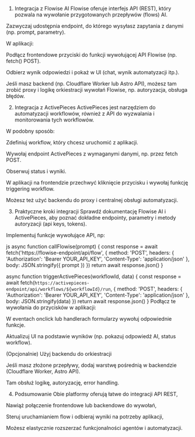 1. Integracja z Flowise AI
Flowise oferuje interfejs API (REST), który pozwala na wywołanie przygotowanych przepływów (flows) AI.

Zazwyczaj udostępnia endpoint, do którego wysyłasz zapytania z danymi (np. prompt, parametry).

W aplikacji:

Podłącz frontendowe przyciski do funkcji wywołującej API Flowise (np. fetch() POST).

Odbierz wynik odpowiedzi i pokaż w UI (chat, wynik automatyzacji itp.).

Jeśli masz backend (np. Cloudflare Worker lub Astro API), możesz tam zrobić proxy i logikę orkiestracji wywołań Flowise, np. autoryzacja, obsługa błędów.

2. Integracja z ActivePieces
ActivePieces jest narzędziem do automatyzacji workflowów, również z API do wyzwalania i monitorowania tych workflowów.

W podobny sposób:

Zdefiniuj workflow, który chcesz uruchomić z aplikacji.

Wywołaj endpoint ActivePieces z wymaganymi danymi, np. przez fetch POST.

Obserwuj status i wyniki.

W aplikacji na frontendzie przechwyć kliknięcie przycisku i wywołaj funkcję triggering workflow.

Możesz też użyć backendu do proxy i centralnej obsługi automatyzacji.

3. Praktyczne kroki integracji
Sprawdź dokumentację Flowise AI i ActivePieces, aby poznać dokładne endpointy, parametry i metody autoryzacji (api keys, tokens).

Implementuj funkcje wywołujące API, np:

js
async function callFlowise(prompt) {
  const response = await fetch('https://flowise-endpoint/api/flow', {
    method: 'POST',
    headers: { 'Authorization': 'Bearer YOUR_API_KEY', 'Content-Type': 'application/json' },
    body: JSON.stringify({ prompt })
  })
  return await response.json()
}

async function triggerActivePieces(workflowId, data) {
  const response = await fetch(`https://activepieces-endpoint/api/workflows/${workflowId}/run`, {
    method: 'POST',
    headers: { 'Authorization': 'Bearer YOUR_API_KEY', 'Content-Type': 'application/json' },
    body: JSON.stringify(data)
  })
  return await response.json()
}
Podłącz te wywołania do przycisków w aplikacji:

W eventach onclick lub handlerach formularzy wywołuj odpowiednie funkcje.

Aktualizuj UI na podstawie wyników (np. pokazuj odpowiedź AI, status workflow).

(Opcjonalnie) Użyj backendu do orkiestracji

Jeśli masz złożone przepływy, dodaj warstwę pośrednią w backendzie (Cloudflare Worker, Astro API).

Tam obsłuż logikę, autoryzację, error handling.

4. Podsumowanie
Obie platformy oferują łatwe do integracji API REST,

Nawiąż połączenie frontendowe lub backendowe do wywołań,

Steruj uruchamianiem flow i odbieraj wyniki na potrzeby aplikacji,

Możesz elastycznie rozszerzać funkcjonalności agentów i automatyzacji.
